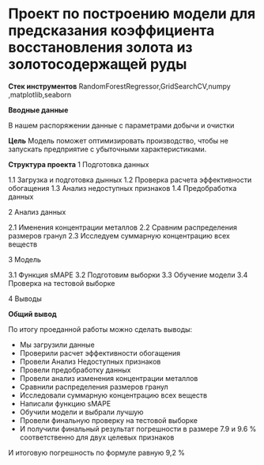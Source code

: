 # **Проект по построению модели для предсказания коэффициента восстановления золота из золотосодержащей руды**

**Стек инструментов**
RandomForestRegressor,GridSearchCV,numpy ,matplotlib,seaborn

**Вводные данные**

В нашем распоряжении данные с параметрами добычи и очистки

**Цель**
Модель поможет оптимизировать производство, чтобы не запускать предприятие с убыточными характеристиками.


**Структура проекта**
1  Подготовка данных

1.1  Загрузка и подготовка дынных
1.2  Проверка расчета эффективности обогащения
1.3  Анализ недоступных признаков
1.4  Предобработка данных

2  Анализ данных

2.1  Именения концентрации металлов
2.2  Сравним распределения размеров гранул
2.3  Исследуем суммарную концентрацию всех веществ

3  Модель

3.1  Функция sMAPE
3.2  Подготовим выборки
3.3  Обучение модели
3.4  Проверка на тестовой выборке

4  Выводы


**Общий вывод**

По итогу проеданной работы можно сделать выводы:

- Мы загрузили данные
- Проверили расчет эффективности обогащения
- Провели Анализ Недоступных признаков
- Провели предобработку данных
- Провели анализ изменения концентрации металлов
- Сравнили распределения размеров гранул
- Исследовали суммарную концентрацию всех веществ
- Написали функцию sMAPE
- Обучили модели и выбрали лучшую
- Провели финальную проверку на тестовой выборке
- И получили финальный результат погрешности в размере 7.9 и 9.6 % соответственно для двух целевых признаков

И итоговую погрешность по формуле равную 9,2 %
